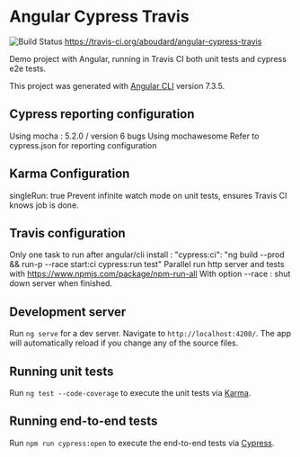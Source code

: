 # Angular Cypress Travis
![Build Status](https://travis-ci.org/aboudard/angular-cypress-travis.svg?branch=master)
https://travis-ci.org/aboudard/angular-cypress-travis

Demo project with Angular, running in Travis CI both unit tests and cypress e2e tests.

This project was generated with [Angular CLI](https://github.com/angular/angular-cli) version 7.3.5.

## Cypress reporting configuration
Using mocha : 5.2.0 / version 6 bugs
Using mochawesome
Refer to cypress.json for reporting configuration

## Karma Configuration
singleRun: true
Prevent infinite watch mode on unit tests, ensures Travis CI knows job is done.

## Travis configuration
Only one task to run after angular/cli install : 
"cypress:ci": "ng build --prod && run-p --race start:ci cypress:run test"
Parallel run http server and tests with https://www.npmjs.com/package/npm-run-all
With option --race : shut down server when finished.

## Development server

Run `ng serve` for a dev server. Navigate to `http://localhost:4200/`. The app will automatically reload if you change any of the source files.

## Running unit tests

Run `ng test --code-coverage` to execute the unit tests via [Karma](https://karma-runner.github.io).

## Running end-to-end tests

Run `npm run cypress:open` to execute the end-to-end tests via [Cypress](https://www.cypress.io).

